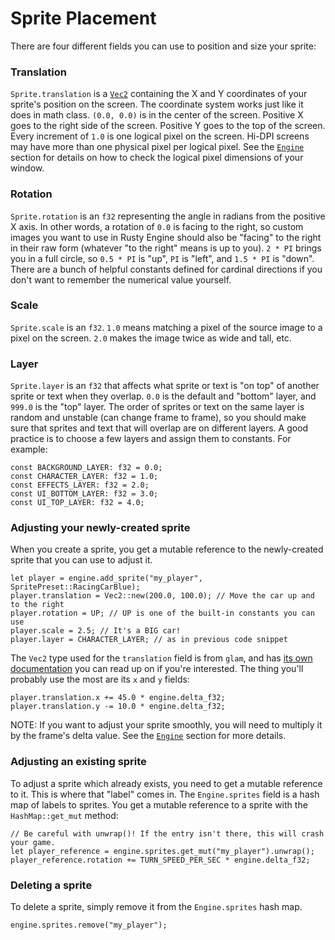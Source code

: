 # Sprite Placement

There are four different fields you can use to position and size your sprite:

### Translation

`Sprite.translation` is a [`Vec2`](https://docs.rs/glam/latest/glam/f32/struct.Vec2.html) containing the X and Y coordinates of your sprite's position on the screen. The coordinate system works just like it does in math class. `(0.0, 0.0)` is in the center of the screen. Positive X goes to the right side of the screen. Positive Y goes to the top of the screen. Every increment of `1.0` is one logical pixel on the screen. Hi-DPI screens may have more than one physical pixel per logical pixel. See the [`Engine`](400-engine.md) section for details on how to check the logical pixel dimensions of your window.

### Rotation

`Sprite.rotation` is an `f32` representing the angle in radians from the positive X axis. In other words, a rotation of `0.0` is facing to the right, so custom images you want to use in Rusty Engine should also be "facing" to the right in their raw form (whatever "to the right" means is up to you). `2 * PI` brings you in a full circle, so `0.5 * PI` is "up", `PI` is "left", and `1.5 * PI` is "down". There are a bunch of helpful constants defined for cardinal directions if you don't want to remember the numerical value yourself.

### Scale

`Sprite.scale` is an `f32`. `1.0` means matching a pixel of the source image to a pixel on the screen. `2.0` makes the image twice as wide and tall, etc.

### Layer

`Sprite.layer` is an `f32` that affects what sprite or text is "on top" of another sprite or text when they overlap. `0.0` is the default and "bottom" layer, and `999.0` is the "top" layer. The order of sprites or text on the same layer is random and unstable (can change frame to frame), so you should make sure that sprites and text that will overlap are on different layers. A good practice is to choose a few layers and assign them to constants. For example:

```rust,ignored
const BACKGROUND_LAYER: f32 = 0.0;
const CHARACTER_LAYER: f32 = 1.0;
const EFFECTS_LAYER: f32 = 2.0;
const UI_BOTTOM_LAYER: f32 = 3.0;
const UI_TOP_LAYER: f32 = 4.0;
```


### Adjusting your newly-created sprite

When you create a sprite, you get a mutable reference to the newly-created sprite that you can use to adjust it.

```rust,ignored
let player = engine.add_sprite("my_player", SpritePreset::RacingCarBlue);
player.translation = Vec2::new(200.0, 100.0); // Move the car up and to the right
player.rotation = UP; // UP is one of the built-in constants you can use
player.scale = 2.5; // It's a BIG car!
player.layer = CHARACTER_LAYER; // as in previous code snippet
```

The `Vec2` type used for the `translation` field is from `glam`, and has [its own documentation](https://docs.rs/glam/latest/glam/f32/struct.Vec2.html) you can read up on if you're interested.  The thing you'll probably use the most are its `x` and `y` fields:

```rust,ignored
player.translation.x += 45.0 * engine.delta_f32;
player.translation.y -= 10.0 * engine.delta_f32;
```

NOTE: If you want to adjust your sprite smoothly, you will need to multiply it by the frame's delta value. See the [`Engine`](400-engine.md) section for more details.

### Adjusting an existing sprite

To adjust a sprite which already exists, you need to get a mutable reference to it.  This is where that "label" comes in.  The `Engine.sprites` field is a hash map of labels to sprites. You get a mutable reference to a sprite with the `HashMap::get_mut` method:


```rust,ignored
// Be careful with unwrap()! If the entry isn't there, this will crash your game.
let player_reference = engine.sprites.get_mut("my_player").unwrap();
player_reference.rotation += TURN_SPEED_PER_SEC * engine.delta_f32;
```

### Deleting a sprite

To delete a sprite, simply remove it from the `Engine.sprites` hash map.

```rust,ignored
engine.sprites.remove("my_player");
```

